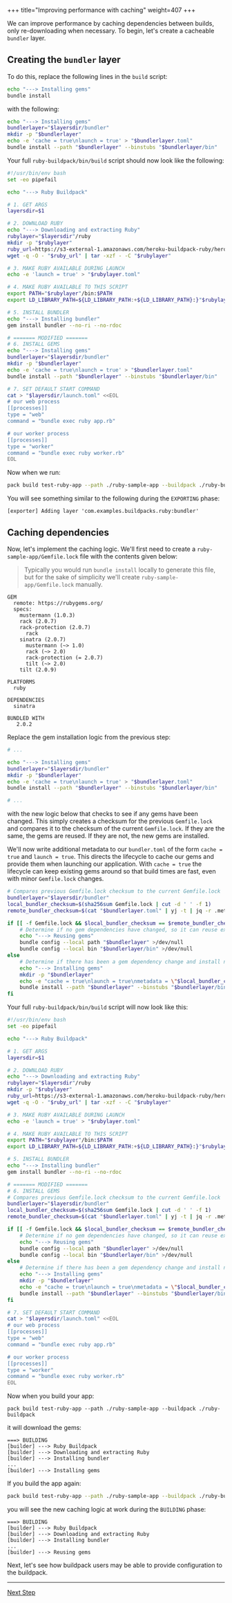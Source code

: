 +++
title="Improving performance with caching"
weight=407
+++

<!-- test:suite=create-buildpack;weight=7 -->

We can improve performance by caching dependencies between builds, only re-downloading when necessary. To begin, let's create a cacheable `bundler` layer.

## Creating the `bundler` layer

To do this, replace the following lines in the `build` script:

```bash
echo "---> Installing gems"
bundle install
```

with the following:

```bash
echo "---> Installing gems"
bundlerlayer="$layersdir/bundler"
mkdir -p "$bundlerlayer"
echo -e 'cache = true\nlaunch = true' > "$bundlerlayer.toml"
bundle install --path "$bundlerlayer" --binstubs "$bundlerlayer/bin"
```

Your full `ruby-buildpack/bin/build` script should now look like the following:

<!-- test:file=ruby-buildpack/bin/build -->
```bash
#!/usr/bin/env bash
set -eo pipefail

echo "---> Ruby Buildpack"

# 1. GET ARGS
layersdir=$1

# 2. DOWNLOAD RUBY
echo "---> Downloading and extracting Ruby"
rubylayer="$layersdir"/ruby
mkdir -p "$rubylayer"
ruby_url=https://s3-external-1.amazonaws.com/heroku-buildpack-ruby/heroku-18/ruby-2.5.1.tgz
wget -q -O - "$ruby_url" | tar -xzf - -C "$rubylayer"

# 3. MAKE RUBY AVAILABLE DURING LAUNCH
echo -e 'launch = true' > "$rubylayer.toml"

# 4. MAKE RUBY AVAILABLE TO THIS SCRIPT
export PATH="$rubylayer"/bin:$PATH
export LD_LIBRARY_PATH=${LD_LIBRARY_PATH:+${LD_LIBRARY_PATH}:}"$rubylayer/lib"

# 5. INSTALL BUNDLER
echo "---> Installing bundler"
gem install bundler --no-ri --no-rdoc

# ======= MODIFIED =======
# 6. INSTALL GEMS
echo "---> Installing gems"
bundlerlayer="$layersdir/bundler"
mkdir -p "$bundlerlayer"
echo -e 'cache = true\nlaunch = true' > "$bundlerlayer.toml"
bundle install --path "$bundlerlayer" --binstubs "$bundlerlayer/bin"

# 7. SET DEFAULT START COMMAND
cat > "$layersdir/launch.toml" <<EOL
# our web process
[[processes]]
type = "web"
command = "bundle exec ruby app.rb"

# our worker process
[[processes]]
type = "worker"
command = "bundle exec ruby worker.rb"
EOL
```

Now when we run:

<!-- test:exec -->
```bash
pack build test-ruby-app --path ./ruby-sample-app --buildpack ./ruby-buildpack
```

You will see something similar to the following during the `EXPORTING` phase:

<!-- test:assert=contains -->
```text
[exporter] Adding layer 'com.examples.buildpacks.ruby:bundler'
```

## Caching dependencies

Now, let's implement the caching logic. We'll first need to create a `ruby-sample-app/Gemfile.lock` file with the contents given below:

> Typically you would run `bundle install` locally to generate this file, but for the sake 
> of simplicity we'll create `ruby-sample-app/Gemfile.lock` manually.

<!-- test:file=ruby-sample-app/Gemfile.lock -->
```text
GEM
  remote: https://rubygems.org/
  specs:
    mustermann (1.0.3)
    rack (2.0.7)
    rack-protection (2.0.7)
      rack
    sinatra (2.0.7)
      mustermann (~> 1.0)
      rack (~> 2.0)
      rack-protection (= 2.0.7)
      tilt (~> 2.0)
    tilt (2.0.9)

PLATFORMS
  ruby

DEPENDENCIES
  sinatra

BUNDLED WITH
   2.0.2
```

Replace the gem installation logic from the previous step:

```bash
# ...

echo "---> Installing gems"
bundlerlayer="$layersdir/bundler"
mkdir -p "$bundlerlayer"
echo -e 'cache = true\nlaunch = true' > "$bundlerlayer.toml"
bundle install --path "$bundlerlayer" --binstubs "$bundlerlayer/bin"

# ...
```

with the new logic below that checks to see if any gems have been changed. This simply creates a checksum for the previous `Gemfile.lock` and compares it to the checksum of the current `Gemfile.lock`. If they are the same, the gems are reused. If they are not, the new gems are installed.

We'll now write additional metadata to our `bundler.toml` of the form `cache = true` and `launch = true`. This directs the lifecycle to cache our gems and provide them when launching our application. With `cache = true` the lifecycle can keep existing gems around so that build times are fast, even with minor `Gemfile.lock` changes.

```bash
# Compares previous Gemfile.lock checksum to the current Gemfile.lock
bundlerlayer="$layersdir/bundler"
local_bundler_checksum=$(sha256sum Gemfile.lock | cut -d ' ' -f 1) 
remote_bundler_checksum=$(cat "$bundlerlayer.toml" | yj -t | jq -r .metadata 2>/dev/null || echo 'not found')

if [[ -f Gemfile.lock && $local_bundler_checksum == $remote_bundler_checksum ]] ; then
    # Determine if no gem dependencies have changed, so it can reuse existing gems without running bundle install
    echo "---> Reusing gems"
    bundle config --local path "$bundlerlayer" >/dev/null
    bundle config --local bin "$bundlerlayer/bin" >/dev/null
else
    # Determine if there has been a gem dependency change and install new gems to the bundler layer; re-using existing and un-changed gems
    echo "---> Installing gems"
    mkdir -p "$bundlerlayer"
    echo -e "cache = true\nlaunch = true\nmetadata = \"$local_bundler_checksum\"" > "$bundlerlayer.toml"
    bundle install --path "$bundlerlayer" --binstubs "$bundlerlayer/bin"
fi
```

Your full `ruby-buildpack/bin/build` script will now look like this:

<!-- test:file=ruby-buildpack/bin/build -->
```bash
#!/usr/bin/env bash
set -eo pipefail

echo "---> Ruby Buildpack"

# 1. GET ARGS
layersdir=$1

# 2. DOWNLOAD RUBY
echo "---> Downloading and extracting Ruby"
rubylayer="$layersdir"/ruby
mkdir -p "$rubylayer"
ruby_url=https://s3-external-1.amazonaws.com/heroku-buildpack-ruby/heroku-18/ruby-2.5.1.tgz
wget -q -O - "$ruby_url" | tar -xzf - -C "$rubylayer"

# 3. MAKE RUBY AVAILABLE DURING LAUNCH
echo -e 'launch = true' > "$rubylayer.toml"

# 4. MAKE RUBY AVAILABLE TO THIS SCRIPT
export PATH="$rubylayer"/bin:$PATH
export LD_LIBRARY_PATH=${LD_LIBRARY_PATH:+${LD_LIBRARY_PATH}:}"$rubylayer/lib"

# 5. INSTALL BUNDLER
echo "---> Installing bundler"
gem install bundler --no-ri --no-rdoc

# ======= MODIFIED =======
# 6. INSTALL GEMS
# Compares previous Gemfile.lock checksum to the current Gemfile.lock
bundlerlayer="$layersdir/bundler"
local_bundler_checksum=$(sha256sum Gemfile.lock | cut -d ' ' -f 1) 
remote_bundler_checksum=$(cat "$bundlerlayer.toml" | yj -t | jq -r .metadata 2>/dev/null || echo 'not found')

if [[ -f Gemfile.lock && $local_bundler_checksum == $remote_bundler_checksum ]] ; then
    # Determine if no gem dependencies have changed, so it can reuse existing gems without running bundle install
    echo "---> Reusing gems"
    bundle config --local path "$bundlerlayer" >/dev/null
    bundle config --local bin "$bundlerlayer/bin" >/dev/null
else
    # Determine if there has been a gem dependency change and install new gems to the bundler layer; re-using existing and un-changed gems
    echo "---> Installing gems"
    mkdir -p "$bundlerlayer"
    echo -e "cache = true\nlaunch = true\nmetadata = \"$local_bundler_checksum\"" > "$bundlerlayer.toml"
    bundle install --path "$bundlerlayer" --binstubs "$bundlerlayer/bin"
fi

# 7. SET DEFAULT START COMMAND
cat > "$layersdir/launch.toml" <<EOL
# our web process
[[processes]]
type = "web"
command = "bundle exec ruby app.rb"

# our worker process
[[processes]]
type = "worker"
command = "bundle exec ruby worker.rb"
EOL
```

Now when you build your app:

<!-- test:exec -->
```text
pack build test-ruby-app --path ./ruby-sample-app --buildpack ./ruby-buildpack
```

it will download the gems:

<!-- test:assert=contains;ignore-lines=... -->
```text
===> BUILDING
[builder] ---> Ruby Buildpack
[builder] ---> Downloading and extracting Ruby
[builder] ---> Installing bundler
...
[builder] ---> Installing gems
```

If you build the app again:

<!-- test:exec -->
```bash
pack build test-ruby-app --path ./ruby-sample-app --buildpack ./ruby-buildpack
```

you will see the new caching logic at work during the `BUILDING` phase:

<!-- test:assert=contains;ignore-lines=... -->
```text
===> BUILDING
[builder] ---> Ruby Buildpack
[builder] ---> Downloading and extracting Ruby
[builder] ---> Installing bundler
...
[builder] ---> Reusing gems
```

Next, let's see how buildpack users may be able to provide configuration to the buildpack.

---

<a href="/docs/buildpack-author-guide/create-buildpack/make-buildpack-configurable" class="button bg-pink">Next Step</a>
